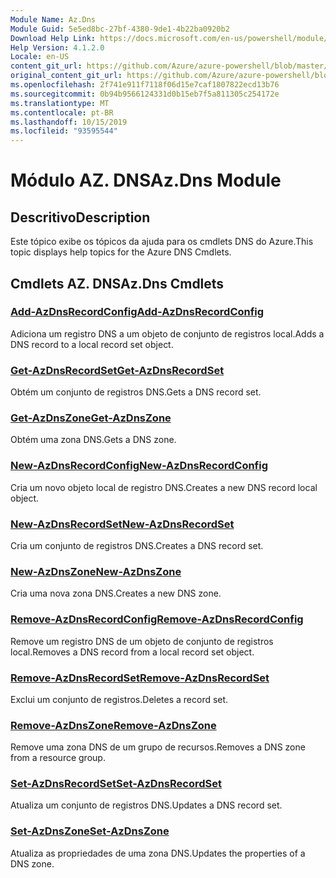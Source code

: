 ```yaml
---
Module Name: Az.Dns
Module Guid: 5e5ed8bc-27bf-4380-9de1-4b22ba0920b2
Download Help Link: https://docs.microsoft.com/en-us/powershell/module/az.dns
Help Version: 4.1.2.0
Locale: en-US
content_git_url: https://github.com/Azure/azure-powershell/blob/master/src/Dns/Dns/help/Az.DNS.md
original_content_git_url: https://github.com/Azure/azure-powershell/blob/master/src/Dns/Dns/help/Az.DNS.md
ms.openlocfilehash: 2f741e911f7118f06d15e7caf1807822ecd13b76
ms.sourcegitcommit: 0b94b9566124331d0b15eb7f5a811305c254172e
ms.translationtype: MT
ms.contentlocale: pt-BR
ms.lasthandoff: 10/15/2019
ms.locfileid: "93595544"
---
```

# <span data-ttu-id="9bb13-101">Módulo AZ. DNS</span><span class="sxs-lookup"><span data-stu-id="9bb13-101">Az.Dns Module</span></span>
## <span data-ttu-id="9bb13-102">Descritivo</span><span class="sxs-lookup"><span data-stu-id="9bb13-102">Description</span></span>
<span data-ttu-id="9bb13-103">Este tópico exibe os tópicos da ajuda para os cmdlets DNS do Azure.</span><span class="sxs-lookup"><span data-stu-id="9bb13-103">This topic displays help topics for the Azure DNS Cmdlets.</span></span>

## <span data-ttu-id="9bb13-104">Cmdlets AZ. DNS</span><span class="sxs-lookup"><span data-stu-id="9bb13-104">Az.Dns Cmdlets</span></span>
### [<span data-ttu-id="9bb13-105">Add-AzDnsRecordConfig</span><span class="sxs-lookup"><span data-stu-id="9bb13-105">Add-AzDnsRecordConfig</span></span>](Add-AzDnsRecordConfig.md)
<span data-ttu-id="9bb13-106">Adiciona um registro DNS a um objeto de conjunto de registros local.</span><span class="sxs-lookup"><span data-stu-id="9bb13-106">Adds a DNS record to a local record set object.</span></span>

### [<span data-ttu-id="9bb13-107">Get-AzDnsRecordSet</span><span class="sxs-lookup"><span data-stu-id="9bb13-107">Get-AzDnsRecordSet</span></span>](Get-AzDnsRecordSet.md)
<span data-ttu-id="9bb13-108">Obtém um conjunto de registros DNS.</span><span class="sxs-lookup"><span data-stu-id="9bb13-108">Gets a DNS record set.</span></span>

### [<span data-ttu-id="9bb13-109">Get-AzDnsZone</span><span class="sxs-lookup"><span data-stu-id="9bb13-109">Get-AzDnsZone</span></span>](Get-AzDnsZone.md)
<span data-ttu-id="9bb13-110">Obtém uma zona DNS.</span><span class="sxs-lookup"><span data-stu-id="9bb13-110">Gets a DNS zone.</span></span>

### [<span data-ttu-id="9bb13-111">New-AzDnsRecordConfig</span><span class="sxs-lookup"><span data-stu-id="9bb13-111">New-AzDnsRecordConfig</span></span>](New-AzDnsRecordConfig.md)
<span data-ttu-id="9bb13-112">Cria um novo objeto local de registro DNS.</span><span class="sxs-lookup"><span data-stu-id="9bb13-112">Creates a new DNS record local object.</span></span>

### [<span data-ttu-id="9bb13-113">New-AzDnsRecordSet</span><span class="sxs-lookup"><span data-stu-id="9bb13-113">New-AzDnsRecordSet</span></span>](New-AzDnsRecordSet.md)
<span data-ttu-id="9bb13-114">Cria um conjunto de registros DNS.</span><span class="sxs-lookup"><span data-stu-id="9bb13-114">Creates a DNS record set.</span></span>

### [<span data-ttu-id="9bb13-115">New-AzDnsZone</span><span class="sxs-lookup"><span data-stu-id="9bb13-115">New-AzDnsZone</span></span>](New-AzDnsZone.md)
<span data-ttu-id="9bb13-116">Cria uma nova zona DNS.</span><span class="sxs-lookup"><span data-stu-id="9bb13-116">Creates a new DNS zone.</span></span>

### [<span data-ttu-id="9bb13-117">Remove-AzDnsRecordConfig</span><span class="sxs-lookup"><span data-stu-id="9bb13-117">Remove-AzDnsRecordConfig</span></span>](Remove-AzDnsRecordConfig.md)
<span data-ttu-id="9bb13-118">Remove um registro DNS de um objeto de conjunto de registros local.</span><span class="sxs-lookup"><span data-stu-id="9bb13-118">Removes a DNS record from a local record set object.</span></span>

### [<span data-ttu-id="9bb13-119">Remove-AzDnsRecordSet</span><span class="sxs-lookup"><span data-stu-id="9bb13-119">Remove-AzDnsRecordSet</span></span>](Remove-AzDnsRecordSet.md)
<span data-ttu-id="9bb13-120">Exclui um conjunto de registros.</span><span class="sxs-lookup"><span data-stu-id="9bb13-120">Deletes a record set.</span></span>

### [<span data-ttu-id="9bb13-121">Remove-AzDnsZone</span><span class="sxs-lookup"><span data-stu-id="9bb13-121">Remove-AzDnsZone</span></span>](Remove-AzDnsZone.md)
<span data-ttu-id="9bb13-122">Remove uma zona DNS de um grupo de recursos.</span><span class="sxs-lookup"><span data-stu-id="9bb13-122">Removes a DNS zone from a resource group.</span></span>

### [<span data-ttu-id="9bb13-123">Set-AzDnsRecordSet</span><span class="sxs-lookup"><span data-stu-id="9bb13-123">Set-AzDnsRecordSet</span></span>](Set-AzDnsRecordSet.md)
<span data-ttu-id="9bb13-124">Atualiza um conjunto de registros DNS.</span><span class="sxs-lookup"><span data-stu-id="9bb13-124">Updates a DNS record set.</span></span>

### [<span data-ttu-id="9bb13-125">Set-AzDnsZone</span><span class="sxs-lookup"><span data-stu-id="9bb13-125">Set-AzDnsZone</span></span>](Set-AzDnsZone.md)
<span data-ttu-id="9bb13-126">Atualiza as propriedades de uma zona DNS.</span><span class="sxs-lookup"><span data-stu-id="9bb13-126">Updates the properties of a DNS zone.</span></span>

